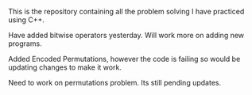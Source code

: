 This is the repository containing all the problem solving I have practiced using C++.

Have added bitwise operators yesterday. Will work more on adding new programs.

Added Encoded Permutations, however the code is failing so would be updating changes to make it work.

Need to work on permutations problem. Its still pending updates.

